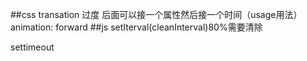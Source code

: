 ##css
 transation 过度 后面可以接一个属性然后接一个时间（usage用法）
animation: forward
 ##js
 setIterval(cleanInterval)80%需要清除
 
 settimeout